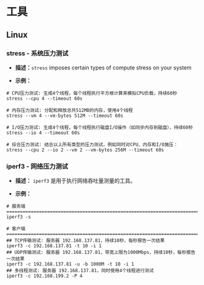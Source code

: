 # 工具

## Linux

### stress - 系统压力测试

+ **描述：**`stress` imposes certain types of compute stress on your system

* **示例：**

```shell
# CPU压力测试: 生成4个线程，每个线程执行平方根计算来模拟CPU负载，持续60秒
stress --cpu 4 --timeout 60s

# 内存压力测试: 分配和释放总共512MB的内存，使用4个线程
stress --vm 4 --vm-bytes 512M --timeout 60s

# I/O压力测试: 生成4个线程，每个线程执行磁盘I/O操作（如同步内存到磁盘），持续60秒
stress --io 4 --timeout 60s

# 综合压力测试: 结合以上所有类型的压力测试，例如同时对CPU、内存和I/O施压：
stress --cpu 2 --io 2 --vm 2 --vm-bytes 256M --timeout 60s
```

### iperf3 - 网络压力测试

* **描述：** `iperf3` 是用于执行网络吞吐量测量的工具。

* **示例：**

```shell
# 服务端 =======================================================================
iperf3 -s

# 客户端 =======================================================================
## TCP传输测试: 服务器 192.168.137.81，持续10秒，每秒报告一次结果
iperf3 -c 192.168.137.81 -t 10 -i 1
## UDP传输测试: 服务器 192.168.137.81，带宽上限为1000Mbps，持续10秒，每秒报告一次结果
iperf3 -c 192.168.137.81 -u -b 1000M -t 10 -i 1
## 多线程测试: 服务器 192.168.137.81，同时使用4个线程进行测试
iperf3 -c 192.168.199.2 -P 4
```